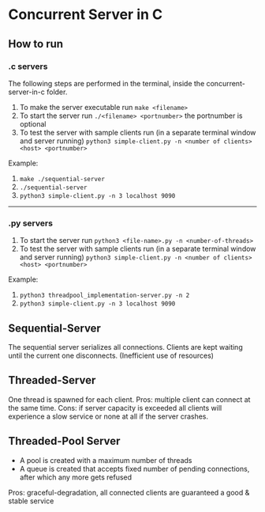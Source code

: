 # Concurrent Server in C

## How to run

### .c servers
The following steps are performed in the terminal, inside the concurrent-server-in-c folder.
1. To make the server executable run ```make <filename>```
2. To start the server run ```./<filename> <portnumber>``` the portnumber is optional
3. To test the server with sample clients run (in a separate terminal window and server running) ```python3 simple-client.py -n <number of clients> <host> <portnumber>```

Example:
1. ```make ./sequential-server```
2. ```./sequential-server```
3. ```python3 simple-client.py -n 3 localhost 9090```

-----------------------------------------------------------------

### .py servers
1. To start the server run ```python3 <file-name>.py -n <number-of-threads>```
2. To test the server with sample clients run (in a separate terminal window and server running) ```python3 simple-client.py -n <number of clients> <host> <portnumber>```

Example:
1. ```python3 threadpool_implementation-server.py -n 2```
2. ```python3 simple-client.py -n 3 localhost 9090```



## Sequential-Server

The sequential server serializes all connections.
Clients are kept waiting until the current one disconnects. (Inefficient use of resources)


## Threaded-Server

One thread is spawned for each client.
Pros: multiple client can connect at the same time.
Cons: if server capacity is exceeded all clients will experience a slow service or none at all if the server crashes.


## Threaded-Pool Server

* A pool is created with a maximum number of threads
* A queue is created that accepts fixed number of pending connections, after which any more gets refused
  
Pros: graceful-degradation, all connected clients are guaranteed a good & stable service